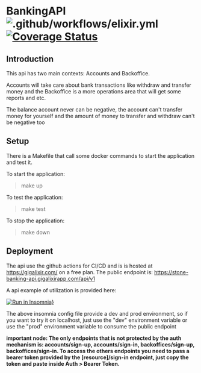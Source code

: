
# BankingAPI ![.github/workflows/elixir.yml](https://github.com/andrepaes/api_banking/workflows/.github/workflows/elixir.yml/badge.svg) [![Coverage Status](https://coveralls.io/repos/github/andrepaes/api_banking/badge.svg?branch=master)](https://coveralls.io/github/andrepaes/api_banking?branch=master)

## Introduction

This api has two main contexts: Accounts and Backoffice. 

Accounts will take care about bank transactions like withdraw and transfer money and the Backoffice is a more operations area that will get some reports and etc.

The balance account never can be negative, the account can't transfer money for yourself and the amount of money to transfer and withdraw can't be negative too

## Setup

There is a Makefile that call some docker commands to start the application and test it.

To start the application:
> make up

To test the application:
> make test

To stop the application:
> make down

## Deployment

The api use the github actions for CI/CD and is is hosted at https://gigalixir.com/ on a free plan.
The public endpoint is: https://stone-banking-api.gigalixirapp.com/api/v1

A api example of utilization is provided here: 

[![Run in Insomnia}](https://insomnia.rest/images/run.svg)](https://insomnia.rest/run/?label=banking-api&uri=https%3A%2F%2Fraw.githubusercontent.com%2Fandrepaes%2Fapi_banking%2Fmaster%2FInsomnia.json)

The above insomnia config file provide a dev and prod environment, so if you want to try it on localhost, just use the "dev" environment variable or use the "prod" environment variable to consume the public endpoint

**important node: The only endpoints that is not protected by the auth mechanism is: accounts/sign-up, accounts/sign-in, backoffices/sign-up, backoffices/sign-in. To access the others endpoints you need to pass a bearer token provided by the [resource]/sign-in endpoint, just copy the token and paste inside Auth > Bearer Token.**
